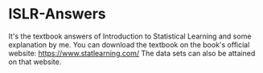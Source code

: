# ISLR-Answers
It's the textbook answers of Introduction to Statistical Learning and some explanation by me.
You can download the textbook on the book's official website: <https://www.statlearning.com/>
The data sets can also be attained on that website.
